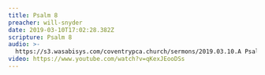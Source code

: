 ```yaml
---
title: Psalm 8
preacher: will-snyder
date: 2019-03-10T17:02:28.382Z
scripture: Psalm 8
audio: >-
  https://s3.wasabisys.com/coventrypca.church/sermons/2019.03.10.A Psalm 8 - Will Snyder.mp3
video: https://www.youtube.com/watch?v=qKexJEooDSs
---
```

